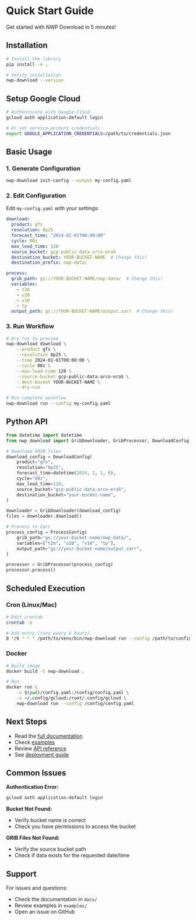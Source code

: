 # Quick Start Guide

Get started with NWP Download in 5 minutes!

## Installation

```bash
# Install the library
pip install -e .

# Verify installation
nwp-download --version
```

## Setup Google Cloud

```bash
# Authenticate with Google Cloud
gcloud auth application-default login

# Or set service account credentials
export GOOGLE_APPLICATION_CREDENTIALS=/path/to/credentials.json
```

## Basic Usage

### 1. Generate Configuration

```bash
nwp-download init-config --output my-config.yaml
```

### 2. Edit Configuration

Edit `my-config.yaml` with your settings:

```yaml
download:
  product: gfs
  resolution: 0p25
  forecast_time: "2024-01-01T00:00:00"
  cycle: 00z
  max_lead_time: 120
  source_bucket: gcp-public-data-arco-era5
  destination_bucket: YOUR-BUCKET-NAME  # Change this!
  destination_prefix: nwp-data/

process:
  grib_path: gs://YOUR-BUCKET-NAME/nwp-data/  # Change this!
  variables:
    - t2m
    - u10
    - v10
    - tp
  output_path: gs://YOUR-BUCKET-NAME/output.zarr  # Change this!
```

### 3. Run Workflow

```bash
# Dry run to preview
nwp-download download \
    --product gfs \
    --resolution 0p25 \
    --time 2024-01-01T00:00:00 \
    --cycle 00z \
    --max-lead-time 120 \
    --source-bucket gcp-public-data-arco-era5 \
    --dest-bucket YOUR-BUCKET-NAME \
    --dry-run

# Run complete workflow
nwp-download run --config my-config.yaml
```

## Python API

```python
from datetime import datetime
from nwp_download import GribDownloader, GribProcessor, DownloadConfig, ProcessConfig

# Download GRIB files
download_config = DownloadConfig(
    product="gfs",
    resolution="0p25",
    forecast_time=datetime(2024, 1, 1, 0),
    cycle="00z",
    max_lead_time=120,
    source_bucket="gcp-public-data-arco-era5",
    destination_bucket="your-bucket-name",
)

downloader = GribDownloader(download_config)
files = downloader.download()

# Process to Zarr
process_config = ProcessConfig(
    grib_path="gs://your-bucket-name/nwp-data/",
    variables=["t2m", "u10", "v10", "tp"],
    output_path="gs://your-bucket-name/output.zarr",
)

processor = GribProcessor(process_config)
processor.process()
```

## Scheduled Execution

### Cron (Linux/Mac)

```bash
# Edit crontab
crontab -e

# Add entry (runs every 6 hours)
0 */6 * * * /path/to/venv/bin/nwp-download run --config /path/to/config.yaml
```

### Docker

```bash
# Build image
docker build -t nwp-download .

# Run
docker run \
    -v $(pwd)/config.yaml:/config/config.yaml \
    -v ~/.config/gcloud:/root/.config/gcloud \
    nwp-download run --config /config/config.yaml
```

## Next Steps

- Read the [full documentation](README.md)
- Check [examples](examples/)
- Review [API reference](docs/API.md)
- See [deployment guide](docs/DEPLOYMENT.md)

## Common Issues

**Authentication Error:**
```bash
gcloud auth application-default login
```

**Bucket Not Found:**
- Verify bucket name is correct
- Check you have permissions to access the bucket

**GRIB Files Not Found:**
- Verify the source bucket path
- Check if data exists for the requested date/time

## Support

For issues and questions:
- Check the documentation in `docs/`
- Review examples in `examples/`
- Open an issue on GitHub

